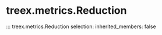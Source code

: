 
# treex.metrics.Reduction

::: treex.metrics.Reduction
    selection:
        inherited_members: false